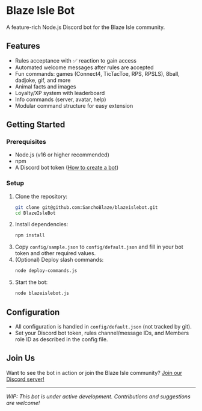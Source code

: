 # Blaze Isle Bot

A feature-rich Node.js Discord bot for the Blaze Isle community.

## Features
- Rules acceptance with ✅ reaction to gain access
- Automated welcome messages after rules are accepted
- Fun commands: games (Connect4, TicTacToe, RPS, RPSLS), 8ball, dadjoke, gif, and more
- Animal facts and images
- Loyalty/XP system with leaderboard
- Info commands (server, avatar, help)
- Modular command structure for easy extension

## Getting Started

### Prerequisites
- Node.js (v16 or higher recommended)
- npm
- A Discord bot token ([How to create a bot](https://discordjs.guide/preparations/setting-up-a-bot-application.html))

### Setup
1. Clone the repository:
   ```bash
   git clone git@github.com:SanchoBlaze/blazeislebot.git
   cd BlazeIsleBot
   ```
2. Install dependencies:
   ```bash
   npm install
   ```
3. Copy `config/sample.json` to `config/default.json` and fill in your bot token and other required values.
4. (Optional) Deploy slash commands:
   ```bash
   node deploy-commands.js
   ```
5. Start the bot:
   ```bash
   node blazeislebot.js
   ```

## Configuration
- All configuration is handled in `config/default.json` (not tracked by git).
- Set your Discord bot token, rules channel/message IDs, and Members role ID as described in the config file.

## Join Us
Want to see the bot in action or join the Blaze Isle community?
[Join our Discord server!](https://discord.gg/ztBrtkHkwd)

---

*WIP: This bot is under active development. Contributions and suggestions are welcome!*

